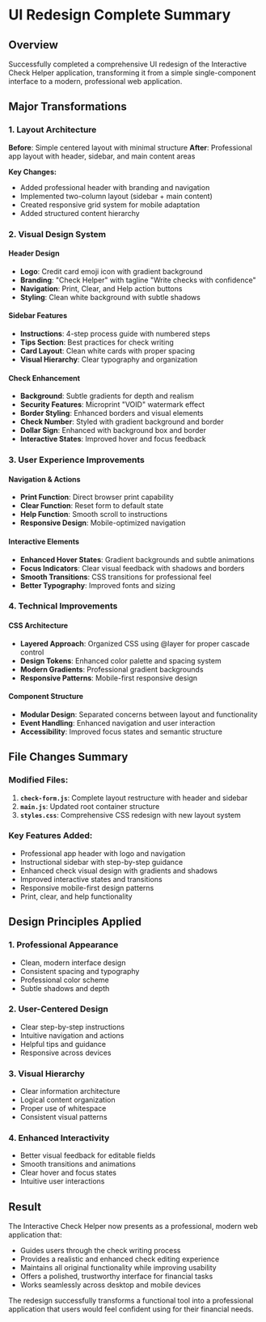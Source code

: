 # UI Redesign Complete Summary

## Overview

Successfully completed a comprehensive UI redesign of the Interactive Check Helper application, transforming it from a simple single-component interface to a modern, professional web application.

## Major Transformations

### 1. Layout Architecture

**Before**: Simple centered layout with minimal structure
**After**: Professional app layout with header, sidebar, and main content areas

**Key Changes:**

- Added professional header with branding and navigation
- Implemented two-column layout (sidebar + main content)
- Created responsive grid system for mobile adaptation
- Added structured content hierarchy

### 2. Visual Design System

#### Header Design

- **Logo**: Credit card emoji icon with gradient background
- **Branding**: "Check Helper" with tagline "Write checks with confidence"
- **Navigation**: Print, Clear, and Help action buttons
- **Styling**: Clean white background with subtle shadows

#### Sidebar Features

- **Instructions**: 4-step process guide with numbered steps
- **Tips Section**: Best practices for check writing
- **Card Layout**: Clean white cards with proper spacing
- **Visual Hierarchy**: Clear typography and organization

#### Check Enhancement

- **Background**: Subtle gradients for depth and realism
- **Security Features**: Microprint "VOID" watermark effect
- **Border Styling**: Enhanced borders and visual elements
- **Check Number**: Styled with gradient background and border
- **Dollar Sign**: Enhanced with background box and border
- **Interactive States**: Improved hover and focus feedback

### 3. User Experience Improvements

#### Navigation & Actions

- **Print Function**: Direct browser print capability
- **Clear Function**: Reset form to default state
- **Help Function**: Smooth scroll to instructions
- **Responsive Design**: Mobile-optimized navigation

#### Interactive Elements

- **Enhanced Hover States**: Gradient backgrounds and subtle animations
- **Focus Indicators**: Clear visual feedback with shadows and borders
- **Smooth Transitions**: CSS transitions for professional feel
- **Better Typography**: Improved fonts and sizing

### 4. Technical Improvements

#### CSS Architecture

- **Layered Approach**: Organized CSS using @layer for proper cascade control
- **Design Tokens**: Enhanced color palette and spacing system
- **Modern Gradients**: Professional gradient backgrounds
- **Responsive Patterns**: Mobile-first responsive design

#### Component Structure

- **Modular Design**: Separated concerns between layout and functionality
- **Event Handling**: Enhanced navigation and user interaction
- **Accessibility**: Improved focus states and semantic structure

## File Changes Summary

### Modified Files:

1. **`check-form.js`**: Complete layout restructure with header and sidebar
2. **`main.js`**: Updated root container structure
3. **`styles.css`**: Comprehensive CSS redesign with new layout system

### Key Features Added:

- Professional app header with logo and navigation
- Instructional sidebar with step-by-step guidance
- Enhanced check visual design with gradients and shadows
- Improved interactive states and transitions
- Responsive mobile-first design patterns
- Print, clear, and help functionality

## Design Principles Applied

### 1. **Professional Appearance**

- Clean, modern interface design
- Consistent spacing and typography
- Professional color scheme
- Subtle shadows and depth

### 2. **User-Centered Design**

- Clear step-by-step instructions
- Intuitive navigation and actions
- Helpful tips and guidance
- Responsive across devices

### 3. **Visual Hierarchy**

- Clear information architecture
- Logical content organization
- Proper use of whitespace
- Consistent visual patterns

### 4. **Enhanced Interactivity**

- Better visual feedback for editable fields
- Smooth transitions and animations
- Clear hover and focus states
- Intuitive user interactions

## Result

The Interactive Check Helper now presents as a professional, modern web application that:

- Guides users through the check writing process
- Provides a realistic and enhanced check editing experience
- Maintains all original functionality while improving usability
- Offers a polished, trustworthy interface for financial tasks
- Works seamlessly across desktop and mobile devices

The redesign successfully transforms a functional tool into a professional application that users would feel confident using for their financial needs.
